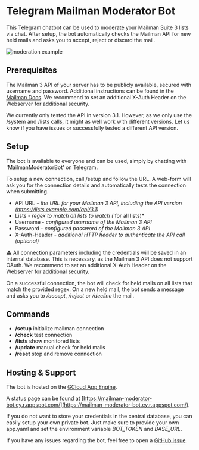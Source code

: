# Telegram Mailman Moderator Bot

This Telegram chatbot can be used to moderate your Mailman Suite 3 lists via chat.
After setup, the bot automatically checks the Mailman API for new held mails and asks you to accept, reject or discard the mail.

![moderation example](https://raw.githubusercontent.com/tkupek/telegram-mailman-bot/master/doc/moderation-example.jpg)

## Prerequisites
The Mailman 3 API of your server has to be publicly available, secured with username and password.
Additional instructions can be found in the [Mailman Docs](https://docs.mailman3.org/projects/mailman/en/latest/src/mailman/rest/docs/rest.html).
We recommend to set an additional X-Auth Header on the Webserver for additional security.

We currently only tested the API in version 3.1. However, as we only use the /system and /lists calls, it might as well work with different versions.
Let us know if you have issues or successfully tested a different API version.

## Setup
The bot is available to everyone and can be used, simply by chatting with 'MailmanModeratorBot' on Telegram.

To setup a new connection, call /setup and follow the URL.
A web-form will ask you for the connection details and automatically tests the connection when submitting.

- API URL - *the URL for your Mailman 3 API, including the API version (https://lists.example.com/api/3.1)*
- Lists - *regex to match all lists to watch (* for all lists)*
- Username - *configured username of the Mailman 3 API*
- Password - *configured password of the Mailman 3 API*
- X-Auth-Header - *additional HTTP header to authenticate the API call (optional)*

⚠️ All connection parameters including the credentials will be saved in an internal database. This is necessary, as the Mailman 3 API does not support OAuth. We recommend to set an additional X-Auth Header on the Webserver for additional security.

On a successful connection, the bot will check for held mails on all lists that match the provided regex. On a new held mail, the bot sends a message and asks you to */accept*, */reject* or */decline* the mail.

## Commands
- **/setup** initialize mailman connection
- **/check** test connection
- **/lists** show monitored lists
- **/update** manual check for held mails
- **/reset** stop and remove connection

## Hosting & Support
The bot is hosted on the [GCloud App Engine](https://cloud.google.com/appengine).

A status page can be found at [https://mailman-moderator-bot.ey.r.appspot.com/](https://mailman-moderator-bot.ey.r.appspot.com/).

If you do not want to store your credentials in the central database, you can easily setup your own private bot. Just make sure to provide your own app.yaml and set the environment variable *BOT_TOKEN* and *BASE_URL*.

If you have any issues regarding the bot, feel free to open a [GitHub issue](https://github.com/tkupek/telegram-mailman-bot/issues).

